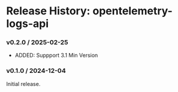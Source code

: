 # Release History: opentelemetry-logs-api

### v0.2.0 / 2025-02-25

* ADDED: Suppport 3.1 Min Version

### v0.1.0 / 2024-12-04

Initial release.
